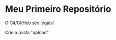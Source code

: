 Meu Primeiro Repositório 
======================== 

O Git/GitHub são legais!

Crie a pasta "upload"
